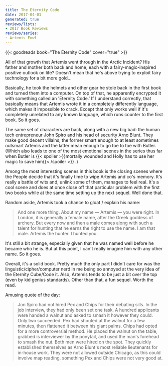 ```yaml
---
title: The Eternity Code
date: 2017-04-01
generated: true
reviews/lists:
- 2017 Book Reviews
reviews/series:
- Artemis Fowl
---
```

{{< goodreads book="The Eternity Code" cover="true" >}}

All of that growth that Artemis went through in the Arctic Incident? His father and mother both back and home, each with a fairy-magic-inspired positive outlook on life? Doesn't mean that he's above trying to exploit fairy technology for a bit more gold...  

Basically, he took the helmets and other gear he stole back in the first book and turned them into a computer. On top of that, he apparently encrypted it with something called an 'Eternity Code.' If I understand correctly, that basically means that Artemis wrote it in a completely differently language, which makes it impossible to crack. Except that only works well if it's completely unrelated to any known language, which runs counter to the first book. So it goes.  

<!--more-->

The same set of characters are back, along with a new big bad: the human tech entrepreneur John Spiro and his head of security Arno Blunt. They make good decent villains, the former smart enough to at least sometimes outsmart Artemis and the latter mean enough to go toe to toe with Butler. (Which also leads to one of the most emotional scenes in the series thus far when Butler is  {{< spoiler >}}mortally wounded and Holly has to use her magic to save him{{< /spoiler >}}  .)  

Among the most interesting scenes in this book is the closing scenes where the People decide that it's finally time to wipe Artemis and co's memory. It's really a battle of wits and, unlink some of them, manages to feel real. It's a cool scene and does at once close off that particular problem with the first two books while at the same time setting up the next sequel. Well done that.  

Random aside, Artemis took a chance to gloat / explain his name:  

> And one more thing. About my name — Artemis — you were right. In London, it is generally a female name, after the Greek goddess of archery. But every now and then a male comes along with such a talent for hunting that he earns the right to use the name. I am that male. Artemis the hunter. I hunted you.

It's still a bit strange, especially given that he was named well before he became who he is. But at this point, I can't really imagine him with any other name. So it goes.  

Overall, it's a solid book. Pretty much the only part I didn't care for was the linguistic/cipher/computer nerd in me being so annoyed at the very idea of the Eternity Cube/Code it. Also, Artemis tends to be just a bit over the top (even by kid genius standards). Other than that, a fun sequel. Worth the read.  

Amusing quote of the day:  

> Jon Spiro had not hired Pex and Chips for their debating sills. In the job interview, they had only been set one task. A hundred applicants were handed a walnut and asked to smash it however they could. Only two succeeded. Pex had shouted at the walnut for a few minutes, then flattened it between his giant palms. Chips had opted for a more controversial method. He placed the walnut on the table, grabbed is interviewer by the ponytail, and used the man's forehead to smash the nut. Both men were hired on the spot. They quickly established themselves as Arno Blunt's most reliable lieutenants for in-house work. They were not allowed outside Chicago, as this could involve map reading, something Pex and Chips were not very good at.



